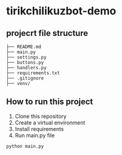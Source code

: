 # tirikchilikuzbot-demo


## projecrt file structure
```
├── README.md
├── main.py
├── settings.py
├── buttons.py
├── handlers.py
├── requirements.txt
├── .gitignore
├── venv/

```

## How to run this project

1. Clone this repository
2. Create a virtual environment
3. Install requirements
4. Run main.py file

```
python main.py
```
